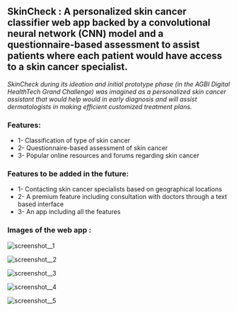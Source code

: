 ## SkinCheck : A personalized skin cancer classifier web app backed by a convolutional neural network (CNN) model and a questionnaire-based assessment to assist patients where each patient would have access to a skin cancer specialist.

*SkinCheck during its ideation and initial prototype phase (in the AGBI Digital HealthTech Grand Challenge) was imagined as a personalized skin cancer assistant that would help would in early diagnosis and will assist dermatologists in making efficient customized treatment plans.*

### Features:
*  1- Classification of type of skin cancer 
*  2- Questionnaire-based assessment of skin cancer 
*  3- Popular online resources and forums regarding skin cancer 

### Features to be added in the future:
*  1- Contacting skin cancer specialists based on geographical locations 
*  2- A premium feature including consultation with doctors through a text based interface 
*  3- An app including all the features 


### Images of the web app :
![screenshot__1](https://user-images.githubusercontent.com/54463399/97143321-7b816200-1788-11eb-891f-7c94d1925aa3.png)

![screenshot__2](https://user-images.githubusercontent.com/54463399/97143459-bedbd080-1788-11eb-8fb3-310bb536ba38.png)

![screenshot__3](https://user-images.githubusercontent.com/54463399/97143530-dc109f00-1788-11eb-9cef-83bcfa5cfc34.png)

![screenshot__4](https://user-images.githubusercontent.com/54463399/97143585-f9de0400-1788-11eb-9e10-e17364a4aa57.png)

![screenshot__5](https://user-images.githubusercontent.com/54463399/97143645-0febc480-1789-11eb-8c6e-3bd12f1ca52a.png)
